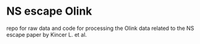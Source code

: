 # NS escape Olink
 repo for raw data and code for processing the Olink data related to the NS escape paper by Kincer L. et al.
